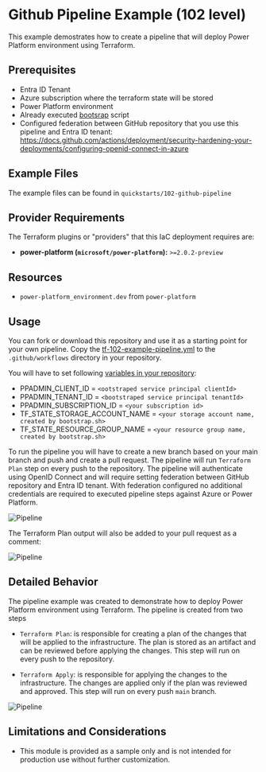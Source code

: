 <!-- This document is auto-generated. Do not edit directly. Make changes to README.md.tmpl instead. -->
# Github Pipeline Example (102 level)

This example demostrates how to create a pipeline that will deploy Power Platform environment using Terraform.

## Prerequisites

- Entra ID Tenant
- Azure subscription where the terraform state will be stored
- Power Platform environment
- Already executed [bootsrap](../../bootstrap/README.md) script
- Configured federation between GitHub repository that you use this pipeline and Entra ID tenant: <https://docs.github.com/actions/deployment/security-hardening-your-deployments/configuring-openid-connect-in-azure>

## Example Files

The example files can be found in `quickstarts/102-github-pipeline`

## Provider Requirements

The Terraform plugins or "providers" that this IaC deployment requires are:

- **power-platform (`microsoft/power-platform`):** `>=2.0.2-preview`

## Resources

- `power-platform_environment.dev` from `power-platform`

## Usage

You can fork or download this repository and use it as a starting point for your own pipeline. Copy the [tf-102-example-pipeline.yml](./tf-102-example-pipeline.yml) to the `.github/workflows` directory in your repository.

You will have to set following [variables in your repository](https://docs.github.com/actions/learn-github-actions/variables):

- PPADMIN_CLIENT_ID = `<ootstraped service principal clientId>`
- PPADMIN_TENANT_ID = `<bootstraped service principal tenantId>`
- PPADMIN_SUBSCRIPTION_ID = `<your subscription id>`
- TF_STATE_STORAGE_ACCOUNT_NAME = `<your storage account name, created by bootstrap.sh>`
- TF_STATE_RESOURCE_GROUP_NAME  = `<your resource group name, created by bootstrap.sh>`

To run the pipeline you will have to create a new branch based on your main branch and push and create a pull request. The pipeline will run `Terraform Plan` step on every push to the repository.
The pipeline will authenticate using OpenID Connect and will require setting federation between GitHub repository and Entra ID tenant. With federation configured no additional credentials are required to executed pipeline steps against Azure or Power Platform.

![Pipeline](./.img/pr_approval.png)

The Terraform Plan output will also be added to your pull request as a comment:

![Pipeline](./.img/plan_output.png)

## Detailed Behavior

The pipeline example was created to demonstrate how to deploy Power Platform environment using Terraform. The pipeline is created from two steps

- `Terraform Plan`: is responsible for creating a plan of the changes that will be applied to the infrastructure. The plan is stored as an artifact and can be reviewed before applying the changes. This step will run on every push to the repository.

- `Terraform Apply`: is responsible for applying the changes to the infrastructure. The changes are applied only if the plan was reviewed and approved. This step will run on every push `main` branch.

![Pipeline](./.img/terraform_apply.png)

## Limitations and Considerations

- This module is provided as a sample only and is not intended for production use without further customization.

